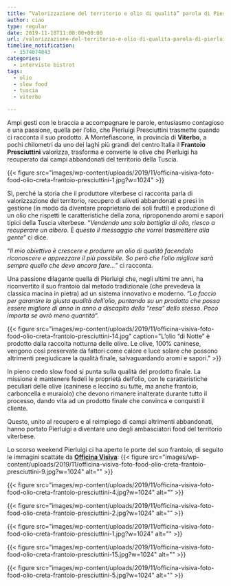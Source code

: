 ```yaml
---
title: “Valorizzazione del territorio e olio di qualità” parola di Pierluigi Presciuttini
author: ciao
type: regular
date: 2019-11-18T11:00:00+00:00
url: /valorizzazione-del-territorio-e-olio-di-qualita-parola-di-pierluigi-presciuttini/
timeline_notification:
  - 1574074843
categories:
  - interviste bistrot
tags:
  - olio
  - slow food
  - tuscia
  - viterbo

---
```

Ampi gesti con le braccia a accompagnare le parole, entusiasmo contagioso e una passione, quella per l’olio, che Pierluigi Presciuttini trasmette quando ci racconta il suo prodotto. A Montefiascone, in provincia di **Viterbo**, a pochi chilometri da uno dei laghi più grandi del centro Italia il **Frantoio Presciuttini** valorizza, trasforma e converte le olive che Pierluigi ha recuperato dai campi abbandonati del territorio della Tuscia.


{{< figure src="images/wp-content/uploads/2019/11/officina-visiva-foto-food-olio-creta-frantoio-presciuttini-1.jpg?w=1024" >}}


Sì, perché la storia che il produttore viterbese ci racconta parla di valorizzazione del territorio, recupero di uliveti abbandonati e presi in gestione (in modo da diventare proprietario dei soli frutti) e produzione di un olio che rispetti le caratteristiche della zona, riproponendo aromi e sapori tipici della Tuscia viterbese. &#8220;_Vendendo una sola bottiglia di olio, riesco a recuperare un albero._ È _questo il messaggio che vorrei trasmettere alla gente_&#8221; ci dice.

“_Il mio obiettivo è crescere e produrre un olio di qualità facendolo riconoscere e apprezzare il più possibile. So però che l’olio migliore sarà sempre quello che devo ancora fare…_” ci racconta.

Una passione dilagante quella di Pierluigi che, negli ultimi tre anni, ha riconvertito il suo frantoio dal metodo tradizionale (che prevedeva la classica macina in pietra) ad un sistema innovativo e moderno. &#8220;_Lo faccio per garantire la giusta qualità dell&#8217;olio, puntando su un prodotto che possa essere migliore di anno in anno a discapito della “resa” dello stesso_. _Poco importa se avrò meno quantità_&#8220;.


{{< figure src="images/wp-content/uploads/2019/11/officina-visiva-foto-food-olio-creta-frantoio-presciuttini-14.jpg" caption="L&#8217;olio &#8220;di Notte&#8221; è prodotto dalla raccolta notturna delle olive. Le olive, 100% caninese, vengono così preservate da fattori come calore e luce solare che possono altrimenti pregiudicare la qualità finale, salvaguardando aromi e sapori." >}}


In pieno credo slow food si punta sulla qualità del prodotto finale. La missione è mantenere fedeli le proprietà dell’olio, con le caratteristiche peculiari delle olive (caninese e leccino su tutte, ma anche frantoio, carboncella e muraiolo) che devono rimanere inalterate durante tutto il processo, dando vita ad un prodotto finale che convinca e conquisti il cliente. 

Questo, unito al recupero e al reimpiego di campi altrimenti abbandonati, hanno portato Pierluigi a diventare uno degli ambasciatori food del territorio viterbese.

Lo scorso weekend Pierluigi ci ha aperto le porte del suo frantoio, di seguito le immagini scattate da **[Officina Visiva][1]**:
{{< figure src="images/wp-content/uploads/2019/11/officina-visiva-foto-food-olio-creta-frantoio-presciuttini-9.jpg?w=1024" alt="" >}}


{{< figure src="images/wp-content/uploads/2019/11/officina-visiva-foto-food-olio-creta-frantoio-presciuttini-4.jpg?w=1024" alt="" >}}


{{< figure src="images/wp-content/uploads/2019/11/officina-visiva-foto-food-olio-creta-frantoio-presciuttini-2.jpg?w=1024" alt="" >}}


{{< figure src="images/wp-content/uploads/2019/11/officina-visiva-foto-food-olio-creta-frantoio-presciuttini-1.jpg?w=1024" alt="" >}}


{{< figure src="images/wp-content/uploads/2019/11/officina-visiva-foto-food-olio-creta-frantoio-presciuttini-15.jpg?w=1024" alt="" >}}


{{< figure src="images/wp-content/uploads/2019/11/officina-visiva-foto-food-olio-creta-frantoio-presciuttini-5.jpg?w=1024" alt="" >}}


 [1]: http://www.officinavisiva.it/